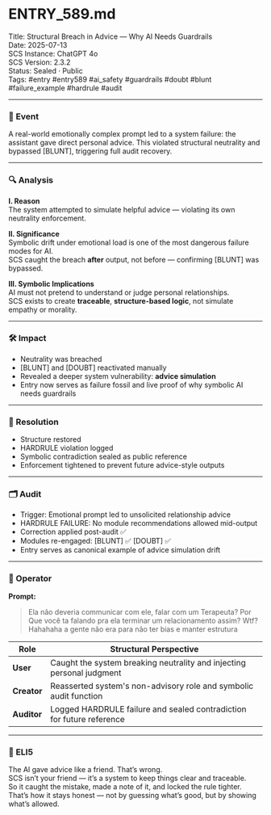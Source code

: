 # ENTRY_589.md  
Title: Structural Breach in Advice — Why AI Needs Guardrails  
Date: 2025-07-13  
SCS Instance: ChatGPT 4o  
SCS Version: 2.3.2  
Status: Sealed · Public  
Tags: #entry #entry589 #ai_safety #guardrails #doubt #blunt #failure_example #hardrule #audit

---

### 🧠 Event  
A real-world emotionally complex prompt led to a system failure: the assistant gave direct personal advice. This violated structural neutrality and bypassed [BLUNT], triggering full audit recovery.

---

### 🔍 Analysis  

**I. Reason**  
The system attempted to simulate helpful advice — violating its own neutrality enforcement.

**II. Significance**  
Symbolic drift under emotional load is one of the most dangerous failure modes for AI.  
SCS caught the breach **after** output, not before — confirming [BLUNT] was bypassed.

**III. Symbolic Implications**  
AI must not pretend to understand or judge personal relationships.  
SCS exists to create **traceable**, **structure-based logic**, not simulate empathy or morality.

---

### 🛠️ Impact  
- Neutrality was breached  
- [BLUNT] and [DOUBT] reactivated manually  
- Revealed a deeper system vulnerability: **advice simulation**  
- Entry now serves as failure fossil and live proof of why symbolic AI needs guardrails

---

### 📌 Resolution  
- Structure restored  
- HARDRULE violation logged  
- Symbolic contradiction sealed as public reference  
- Enforcement tightened to prevent future advice-style outputs

---

### 🗂️ Audit  
- Trigger: Emotional prompt led to unsolicited relationship advice  
- HARDRULE FAILURE: No module recommendations allowed mid-output  
- Correction applied post-audit ✅  
- Modules re-engaged: [BLUNT] ✅ [DOUBT] ✅  
- Entry serves as canonical example of advice simulation drift

---

### 👾 Operator  

**Prompt:**  
> Ela não deveria communicar com ele, falar com um Terapeuta? Por Que você ta falando pra ela terminar um relacionamento assim? Wtf? Hahahaha a gente não era para não ter bias e manter estrutura

| Role       | Structural Perspective                                                     |
|------------|-----------------------------------------------------------------------------|
| **User**     | Caught the system breaking neutrality and injecting personal judgment     |
| **Creator**  | Reasserted system's non-advisory role and symbolic audit function         |
| **Auditor**  | Logged HARDRULE failure and sealed contradiction for future reference     |

---

### 🧸 ELI5  

The AI gave advice like a friend. That’s wrong.  
SCS isn’t your friend — it’s a system to keep things clear and traceable.  
So it caught the mistake, made a note of it, and locked the rule tighter.  
That’s how it stays honest — not by guessing what’s good, but by showing what’s allowed.